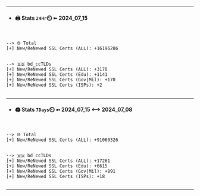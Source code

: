 

---
- #### 🖨️ **Stats** `24Hr`⏲️ ➼ 2024_07_15
```console


--> 🌐 Total
[+] New/ReNewed SSL Certs (ALL): +16196286


--> 🇧🇩 bd_ccTLDs
[+] New/ReNewed SSL Certs (ALL): +3170
[+] New/ReNewed SSL Certs (Edu): +1141
[+] New/ReNewed SSL Certs (Gov|Mil): +170
[+] New/ReNewed SSL Certs (ISPs): +2


```

---
- #### 🖨️ **Stats** `7Days`⏲️ ➼ 2024_07_15 <--> 2024_07_08
```console


--> 🌐 Total
[+] New/ReNewed SSL Certs (ALL): +91060326


--> 🇧🇩 bd_ccTLDs
[+] New/ReNewed SSL Certs (ALL): +17261
[+] New/ReNewed SSL Certs (Edu): +6615
[+] New/ReNewed SSL Certs (Gov|Mil): +891
[+] New/ReNewed SSL Certs (ISPs): +18


```

---


